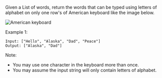 Given a List of words, return the words that can be typed using letters of alphabet on only one row's of American keyboard like the image below.



![](https://leetcode.com/static/images/problemset/keyboard.png "American keyboard")

Example 1:
```
Input: ["Hello", "Alaska", "Dad", "Peace"]
Output: ["Alaska", "Dad"]
```
Note:
* You may use one character in the keyboard more than once.
* You may assume the input string will only contain letters of alphabet.